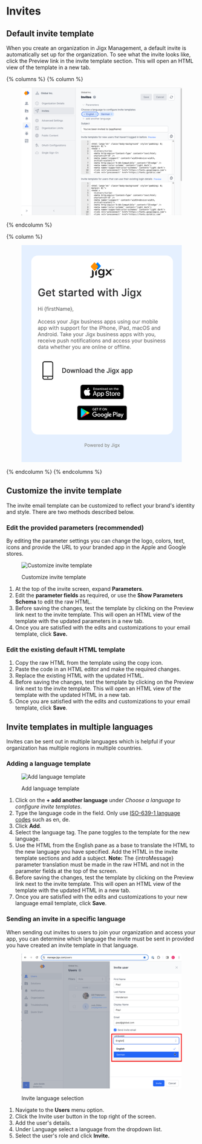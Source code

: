 # Invites

## Default invite template

When you create an organization in Jigx Management, a default invite is automatically set up for the organization. To see what the invite looks like, click the Preview link in the invite template section. This will open an HTML view of the template in a new tab.

{% columns %}
{% column %}
<figure><img src="../../.gitbook/assets/JM-InviteTemplate.png" alt=""><figcaption></figcaption></figure>
{% endcolumn %}

{% column %}
<figure><img src="../../.gitbook/assets/JM-InviteHTML.png" alt=""><figcaption></figcaption></figure>
{% endcolumn %}
{% endcolumns %}

## Customize the invite template

The invite email template can be customized to reflect your brand's identity and style. There are two methods described below.

### Edit the provided parameters (recommended)

By editing the parameter settings you can change the logo, colors, text, icons and provide the URL to your branded app in the Apple and Google stores.

<figure><img src="../../.gitbook/assets/JM-Customtemp.gif" alt="Customize invite template"><figcaption><p>Customize invite template</p></figcaption></figure>

1. At the top of the invite screen, expand **Parameters**.
2. Edit the **parameter fields** as required, or use the **Show Parameters Schema** to edit the raw HTML.
3. Before saving the changes, test the template by clicking on the Preview link next to the invite template. This will open an HTML view of the template with the updated parameters in a new tab.
4. Once you are satisfied with the edits and customizations to your email template, click **Save.**

### Edit the existing default HTML template

1. Copy the raw HTML from the template using the copy icon.
2. Paste the code in an HTML editor and make the required changes.
3. Replace the existing HTML with the updated HTML.
4. Before saving the changes, test the template by clicking on the Preview link next to the invite template. This will open an HTML view of the template with the updated HTML in a new tab.
5. Once you are satisfied with the edits and customizations to your email template, click **Save**.

## Invite templates in multiple languages

Invites can be sent out in multiple languages which is helpful if your organization has multiple regions in multiple countries.

### Adding a language template

<figure><img src="../../.gitbook/assets/JM-LangInvite.gif" alt="Add language template"><figcaption><p>Add language template</p></figcaption></figure>

1. Click on the **+ add another language** under _Choose a language to configure invite templates_.
2. Type the language code in the field. Only use [ISO-639-1 language codes](https://en.wikipedia.org/wiki/List_of_ISO_639-1_codes) such as en, de.
3. Click **Add**.
4. Select the language tag. The pane toggles to the template for the new language.
5. Use the HTML from the English pane as a base to translate the HTML to the new language you have specified. Add the HTML in the invite template sections and add a subject. **Note:** The {introMessage} parameter translation must be made in the raw HTML and not in the parameter fields at the top of the screen.
6. Before saving the changes, test the template by clicking on the Preview link next to the invite template. This will open an HTML view of the template with the updated HTML in a new tab.
7. Once you are satisfied with the edits and customizations to your new language email template, click **Save**.

### Sending an invite in a specific language

When sending out invites to users to join your organization and access your app, you can determine which language the invite must be sent in provided you have created an invite template in that language.

<figure><img src="../../.gitbook/assets/JM-langInvite.png" alt="Invite language selection"><figcaption><p>Invite language selection</p></figcaption></figure>

1. Navigate to the **Users** menu option.
2. Click the Invite user button in the top right of the screen.
3. Add the user's details.
4. Under Language select a language from the dropdown list.
5. Select the user's role and click **Invite.**
